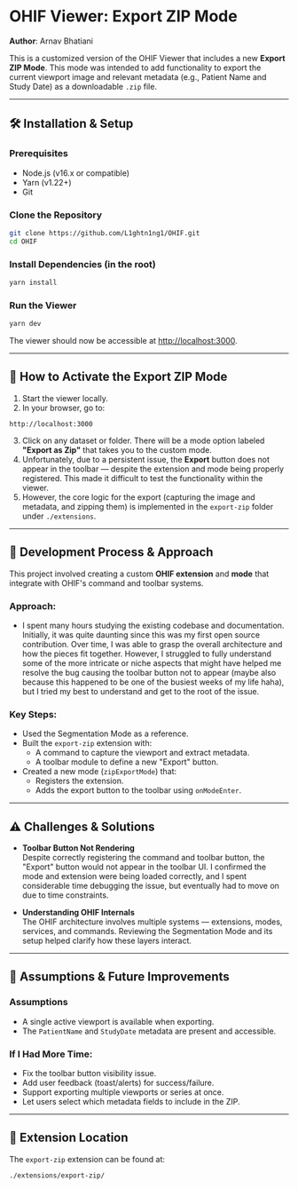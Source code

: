 
# OHIF Viewer: Export ZIP Mode

**Author**: Arnav Bhatiani

This is a customized version of the OHIF Viewer that includes a new **Export ZIP Mode**. This mode was intended to add functionality to export the current viewport image and relevant metadata (e.g., Patient Name and Study Date) as a downloadable `.zip` file.

---

## 🛠️ Installation & Setup

### Prerequisites

- Node.js (v16.x or compatible)
- Yarn (v1.22+)
- Git

### Clone the Repository

```bash
git clone https://github.com/L1ghtn1ng1/OHIF.git
cd OHIF
```

### Install Dependencies (in the root)

```bash
yarn install
```

### Run the Viewer

```bash
yarn dev
```

The viewer should now be accessible at [http://localhost:3000](http://localhost:3000).

---

## 🚀 How to Activate the Export ZIP Mode

1. Start the viewer locally.
2. In your browser, go to:

```
http://localhost:3000
```

3. Click on any dataset or folder. There will be a mode option labeled **"Export as Zip"** that takes you to the custom mode.
4. Unfortunately, due to a persistent issue, the **Export** button does not appear in the toolbar — despite the extension and mode being properly registered. This made it difficult to test the functionality within the viewer.
5. However, the core logic for the export (capturing the image and metadata, and zipping them) is implemented in the `export-zip` folder under `./extensions`.

---

## 🧠 Development Process & Approach

This project involved creating a custom **OHIF extension** and **mode** that integrate with OHIF's command and toolbar systems.
### Approach:
- I spent many hours studying the existing codebase and documentation. Initially, it was quite daunting since this was my first open source contribution. Over time, I was able to grasp the overall architecture and how the pieces fit together. However, I struggled to fully understand some of the more intricate or niche aspects that might have helped me resolve the bug causing the toolbar button not to appear (maybe also because this happened to be one of the busiest weeks of my life haha), but I tried my best to understand and get to the root of the issue.

### Key Steps:
- Used the Segmentation Mode as a reference.
- Built the `export-zip` extension with:
  - A command to capture the viewport and extract metadata.
  - A toolbar module to define a new "Export" button.
- Created a new mode (`zipExportMode`) that:
  - Registers the extension.
  - Adds the export button to the toolbar using `onModeEnter`.

---

## ⚠️ Challenges & Solutions

- **Toolbar Button Not Rendering**  
  Despite correctly registering the command and toolbar button, the "Export" button would not appear in the toolbar UI. I confirmed the mode and extension were being loaded correctly, and I spent considerable time debugging the issue, but eventually had to move on due to time constraints.

- **Understanding OHIF Internals**  
  The OHIF architecture involves multiple systems — extensions, modes, services, and commands. Reviewing the Segmentation Mode and its setup helped clarify how these layers interact.

---

## 🤔 Assumptions & Future Improvements

### Assumptions
- A single active viewport is available when exporting.
- The `PatientName` and `StudyDate` metadata are present and accessible.

### If I Had More Time:
- Fix the toolbar button visibility issue.
- Add user feedback (toast/alerts) for success/failure.
- Support exporting multiple viewports or series at once.
- Let users select which metadata fields to include in the ZIP.

---

## 📁 Extension Location

The `export-zip` extension can be found at:

```
./extensions/export-zip/
```
